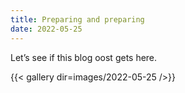 ```yaml
---
title: Preparing and preparing
date: 2022-05-25
---
```

Let’s see if this blog oost gets here.

{{< gallery dir=images/2022-05-25 />}}